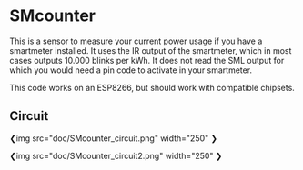 # SMcounter

This is a sensor to measure your current power usage if you have a smartmeter installed. It uses the IR output of the smartmeter, which in most cases outputs 10.000 blinks per kWh. It does not read the SML output for which you would need a pin code to activate in your smartmeter.

This code works on an ESP8266, but should work with compatible chipsets.

## Circuit

❮img src="doc/SMcounter_circuit.png" width="250" ❯

❮img src="doc/SMcounter_circuit2.png" width="250" ❯
